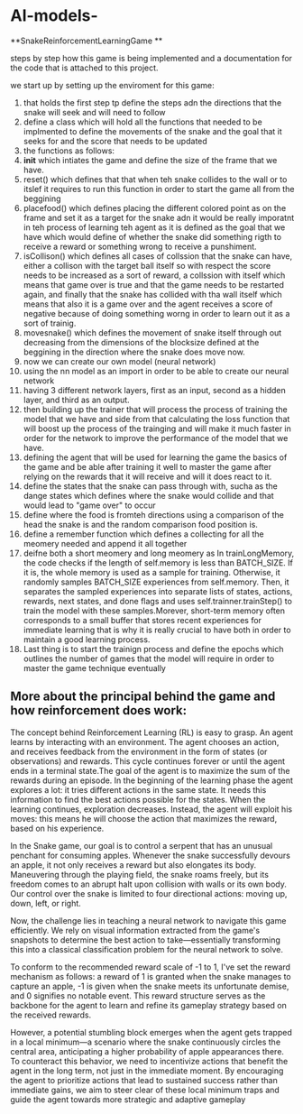 # AI-models-
**SnakeReinforcementLearningGame
**

steps by step how this game is being implemented and a documentation for the code that is attached to this project. 

we start up by setting up the enviroment for this game:
1. that holds the first step tp define the steps adn the directions that the snake will seek and will need to follow
2. define a class which will hold all the functions that needed to be implmented to define the movements of the snake and the goal that it seeks for and the score that needs to be updated
3. the functions as follows:
4. __init__ which intiates the game and define the size of the frame that we have.
5. reset() which defines that that when teh snake collides to the wall or to itslef it requires to run this function in order to start the game all from the beggining
6. placefood() which defines placing the different colored point as on the frame and set it as a target for the snake adn it would be really imporatnt in teh process of learning teh agent as it is defined as the goal that we have which would define of whether the snake did something rigth to receive a reward or something wrong to receive a punshiment.
7. isCollison() which defines all cases of collssion that the snake can have, either a collison with the target ball itself so with respect the score needs to be increased as a sort of reward, a collssion with itself which means that game over is true and that the game needs to be restarted again, and finally that the snake has collided with tha wall itself which means that also it is a game over and the agent receives a score of negative because of doing something worng in order to learn out it as a sort of trainig.
8. movesnake() which defines the movement of snake itself through out decreasing from the dimensions of the blocksize defined at the beggining in the direction where the snake does move now.
9. now we can create our own model (neural network)
10. using the nn model as an import in order to be able to create our neural network
11. having 3 different network layers, first as an input, second as a hidden layer, and third as an output.
12. then building up the trainer that will process the process of training the model that we have and side from that calculating the loss function that will boost up the process of the trainging and will make it much faster in order for the network to improve the performance of the model that we have.
13. defining the agent that will be used for learning the game the basics of the game and be able after training it well to master the game after relying on the rewards that it will receive and will it does react to it.
14. define the states that the snake can pass through with, sucha as the dange states which defines where the snake would collide and that would lead to "game over" to occur
15. define where the food is fromteh directions using a comparison of the head the snake is and the random comparison food position is.
16. define a remember function which defines a collecting for all the meomery needed and append it all together
17. deifne both a short meomery and long meomery as In trainLongMemory, the code checks if the length of self.memory is less than BATCH_SIZE. If it is, the whole memory is used as a sample for training. Otherwise, it randomly samples BATCH_SIZE experiences from self.memory. Then, it separates the sampled experiences into separate lists of states, actions, rewards, next states, and done flags and uses self.trainner.trainStep() to train the model with these samples.Morever, short-term memory often corresponds to a small buffer that stores recent experiences for immediate learning that is why it is really crucial to have both in order to maintain a good learning process.
18. Last thing is to start the trainign process and define the epochs which outlines the number of games that the model will require in order to master the game technique eventually

More about the principal behind the game and how reinforcement does work:
-------------------------------------------------------------------------
The concept behind Reinforcement Learning (RL) is easy to grasp. An agent learns by interacting with an environment. The agent chooses an action, and receives feedback from the environment in the form of states (or observations) and rewards. This cycle continues forever or until the agent ends in a terminal state.The goal of the agent is to maximize the sum of the rewards during an episode. In the beginning of the learning phase the agent explores a lot: it tries different actions in the same state. It needs this information to find the best actions possible for the states. When the learning continues, exploration decreases. Instead, the agent will exploit his moves: this means he will choose the action that maximizes the reward, based on his experience.

In the Snake game, our goal is to control a serpent that has an unusual penchant for consuming apples. Whenever the snake successfully devours an apple, it not only receives a reward but also elongates its body. Maneuvering through the playing field, the snake roams freely, but its freedom comes to an abrupt halt upon collision with walls or its own body. Our control over the snake is limited to four directional actions: moving up, down, left, or right.

Now, the challenge lies in teaching a neural network to navigate this game efficiently. We rely on visual information extracted from the game's snapshots to determine the best action to take—essentially transforming this into a classical classification problem for the neural network to solve.

To conform to the recommended reward scale of -1 to 1, I've set the reward mechanism as follows: a reward of 1 is granted when the snake manages to capture an apple, -1 is given when the snake meets its unfortunate demise, and 0 signifies no notable event. This reward structure serves as the backbone for the agent to learn and refine its gameplay strategy based on the received rewards.

However, a potential stumbling block emerges when the agent gets trapped in a local minimum—a scenario where the snake continuously circles the central area, anticipating a higher probability of apple appearances there. To counteract this behavior, we need to incentivize actions that benefit the agent in the long term, not just in the immediate moment. By encouraging the agent to prioritize actions that lead to sustained success rather than immediate gains, we aim to steer clear of these local minimum traps and guide the agent towards more strategic and adaptive gameplay







